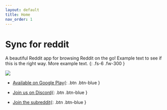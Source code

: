 ```yaml
---
layout: default
title: Home
nav_order: 1
---
```


# Sync for reddit

A beautiful Reddit app for browsing Reddit on the go! Example text to see if this is the right way. More example text.
{: .fs-6 .fw-300 }


![](https://i.imgur.com/So4xjAy.png)


- [Available on Google Play](https://play.google.com/store/apps/details?id=com.laurencedawson.reddit_sync){: .btn .btn-blue }

- [Join us on Discord](https://discord.gg/Se8BaAm5Vp){: .btn .btn-blue }

- [Join the subreddit](https://www.reddit.com/r/redditsync/){: .btn .btn-blue }